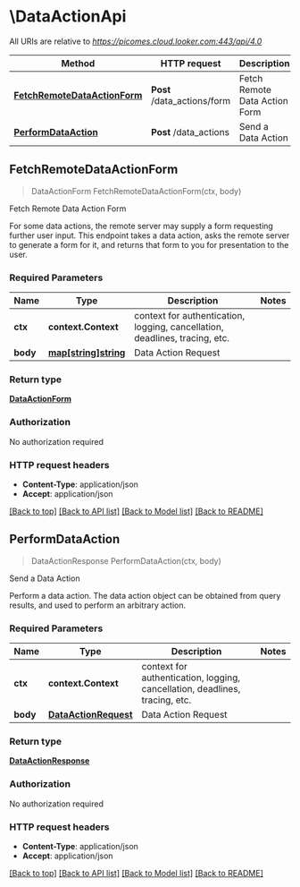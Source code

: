 # \DataActionApi

All URIs are relative to *https://picomes.cloud.looker.com:443/api/4.0*

Method | HTTP request | Description
------------- | ------------- | -------------
[**FetchRemoteDataActionForm**](DataActionApi.md#FetchRemoteDataActionForm) | **Post** /data_actions/form | Fetch Remote Data Action Form
[**PerformDataAction**](DataActionApi.md#PerformDataAction) | **Post** /data_actions | Send a Data Action



## FetchRemoteDataActionForm

> DataActionForm FetchRemoteDataActionForm(ctx, body)

Fetch Remote Data Action Form

For some data actions, the remote server may supply a form requesting further user input. This endpoint takes a data action, asks the remote server to generate a form for it, and returns that form to you for presentation to the user.

### Required Parameters


Name | Type | Description  | Notes
------------- | ------------- | ------------- | -------------
**ctx** | **context.Context** | context for authentication, logging, cancellation, deadlines, tracing, etc.
**body** | [**map[string]string**](string.md)| Data Action Request | 

### Return type

[**DataActionForm**](DataActionForm.md)

### Authorization

No authorization required

### HTTP request headers

- **Content-Type**: application/json
- **Accept**: application/json

[[Back to top]](#) [[Back to API list]](../README.md#documentation-for-api-endpoints)
[[Back to Model list]](../README.md#documentation-for-models)
[[Back to README]](../README.md)


## PerformDataAction

> DataActionResponse PerformDataAction(ctx, body)

Send a Data Action

Perform a data action. The data action object can be obtained from query results, and used to perform an arbitrary action.

### Required Parameters


Name | Type | Description  | Notes
------------- | ------------- | ------------- | -------------
**ctx** | **context.Context** | context for authentication, logging, cancellation, deadlines, tracing, etc.
**body** | [**DataActionRequest**](DataActionRequest.md)| Data Action Request | 

### Return type

[**DataActionResponse**](DataActionResponse.md)

### Authorization

No authorization required

### HTTP request headers

- **Content-Type**: application/json
- **Accept**: application/json

[[Back to top]](#) [[Back to API list]](../README.md#documentation-for-api-endpoints)
[[Back to Model list]](../README.md#documentation-for-models)
[[Back to README]](../README.md)

